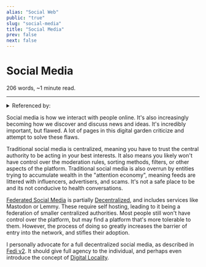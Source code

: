 ```yaml
---
alias: "Social Web"
public: "true"
slug: "social-media"
title: "Social Media"
prev: false
next: false
---
```

<script setup>
import { data } from '../../git.data.ts';
import { useData } from 'vitepress';
const pageData = useData();
</script>
<h1 class="p-name">Social Media</h1>
<p>206 words, ~1 minute read. <span v-html="data[`site/${pageData.page.value.relativePath}`]" /></p>
<hr/>

<details><summary>Referenced by:</summary><a href="/garden/commune/index.md">Commune</a><a href="/garden/digital-locality/index.md">Digital Locality</a><a href="/garden/fediverse/index.md">Fediverse</a><a href="/garden/filter-bubbles/index.md">Filter Bubbles</a></details>

Social media is how we interact with people online. It's also increasingly becoming how we discover and discuss news and ideas. It's incredibly important, but flawed. A lot of pages in this digital garden criticize and attempt to solve these flaws.

Traditional social media is centralized, meaning you have to trust the central authority to be acting in your best interests. It also means you likely won't have control over the moderation rules, sorting methods, filters, or other aspects of the platform. Traditional social media is also overrun by entities trying to accumulate wealth in the "attention economy", meaning feeds are littered with influencers, advertisers, and scams. It's not a safe place to be and its not conducive to health conversations.

[Federated Social Media](/garden/fediverse/index.md) is partially [Decentralized](/garden/decentralized/index.md), and includes services like Mastodon or Lemmy. These require self hosting, leading to it being a federation of smaller centralized authorities. Most people still won't have control over the platform, but may find a platform that's more tolerable to them. However, the process of doing so greatly increases the barrier of entry into the network, and stifles their adoption.

I personally advocate for a full decentralized social media, as described in [Fedi v2](/garden/fedi-v2/index.md). It should give full agency to the individual, and perhaps even introduce the concept of [Digital Locality](/garden/digital-locality/index.md).